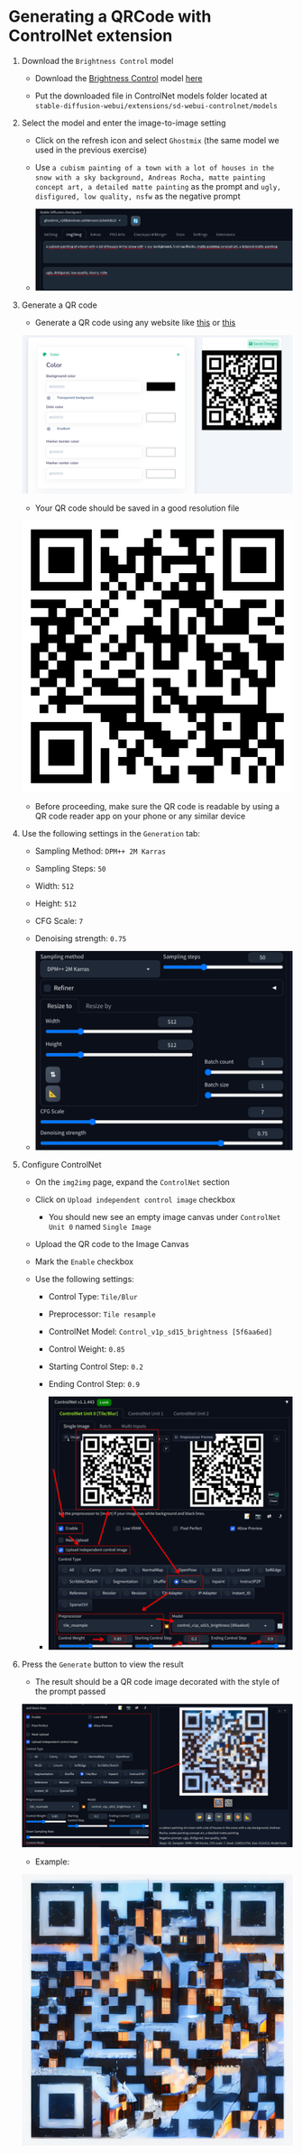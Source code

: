 # Generating a QRCode with ControlNet extension

1. Download the `Brightness Control` model

   - Download the [Brightness Control](https://huggingface.co/latentcat/control_v1p_sd15_brightness) model [here](https://huggingface.co/ioclab/ioc-controlnet/resolve/main/models/control_v1p_sd15_brightness.safetensors)

   - Put the downloaded file in ControlNet models folder located at `stable-diffusion-webui/extensions/sd-webui-controlnet/models`

2. Select the model and enter the image-to-image setting

   - Click on the refresh icon and select `Ghostmix` (the same model we used in the previous exercise)

   - Use `a cubism painting of a town with a lot of houses in the snow with a sky background, Andreas Rocha, matte painting concept art, a detailed matte painting` as the prompt and `ugly, disfigured, low quality, nsfw` as the negative prompt

   - ![img2img settings](../images/image2image.png)

3. Generate a QR code

   - Generate a QR code using any website like [this](https://www.the-qrcode-generator.com/) or [this](https://qr.io/)

   ![qr code generation](../images/generate-qrcode.png)

   - Your QR code should be saved in a good resolution file

   ![qr code](../images/QRCode.png)

   - Before proceeding, make sure the QR code is readable by using a QR code reader app on your phone or any similar device

4. Use the following settings in the `Generation` tab:

   - Sampling Method: `DPM++ 2M Karras`

   - Sampling Steps: `50`

   - Width: `512`

   - Height: `512`

   - CFG Scale: `7`

   - Denoising strength: `0.75`

   - ![generation settings](../images/generation-settings.png)

5. Configure ControlNet

   - On the `img2img` page, expand the `ControlNet` section

   - Click on `Upload independent control image` checkbox

     - You should new see an empty image canvas under `ControlNet Unit 0` named `Single Image`

   - Upload the QR code to the Image Canvas

   - Mark the `Enable` checkbox

   - Use the following settings:

     - Control Type: `Tile/Blur`

     - Preprocessor: `Tile resample`

     - ControlNet Model: `Control_v1p_sd15_brightness [5f6aa6ed]`

     - Control Weight: `0.85`

     - Starting Control Step: `0.2`

     - Ending Control Step: `0.9`

     - ![controlnet unit 0](../images/controlnet.png)

6. Press the `Generate` button to view the result

   - The result should be a QR code image decorated with the style of the prompt passed

   ![result](../images/qrcode-result.png)

   - Example:

   ![example](../images/example.png)
